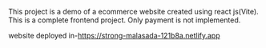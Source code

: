 This project is a demo of a ecommerce website created using react js(Vite).
This is a complete frontend project. Only payment is not implemented.

website deployed in-https://strong-malasada-121b8a.netlify.app
